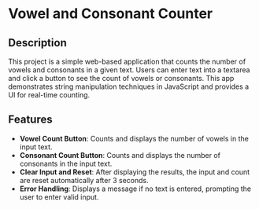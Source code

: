 # Vowel and Consonant Counter

## Description

This project is a simple web-based application that counts the number of vowels and consonants in a given text. Users can enter text into a textarea and click a button to see the count of vowels or consonants. This app demonstrates string manipulation techniques in JavaScript and provides a UI for real-time counting.

## Features

- **Vowel Count Button**: Counts and displays the number of vowels in the input text.
- **Consonant Count Button**: Counts and displays the number of consonants in the input text.
- **Clear Input and Reset**: After displaying the results, the input and count are reset automatically after 3 seconds.
- **Error Handling**: Displays a message if no text is entered, prompting the user to enter valid input.
